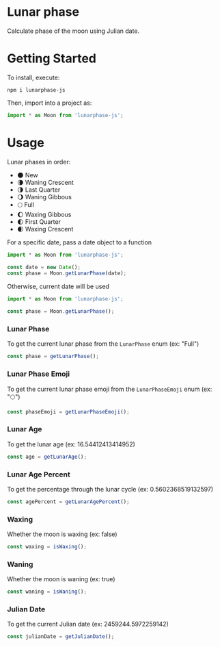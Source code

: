 # Lunar phase

Calculate phase of the moon using Julian date.


# Getting Started

To install, execute:

    npm i lunarphase-js

Then, import into a project as:

```js
import * as Moon from 'lunarphase-js';
```


# Usage

Lunar phases in order:

- 🌑 New
- 🌘 Waning Crescent
- 🌗 Last Quarter
- 🌖 Waning Gibbous
- 🌕 Full
- 🌔 Waxing Gibbous
- 🌓 First Quarter
- 🌒 Waxing Crescent

For a specific date, pass a date object to a function

```js
import * as Moon from 'lunarphase-js';

const date = new Date();
const phase = Moon.getLunarPhase(date);
```

Otherwise, current date will be used

```js
import * as Moon from 'lunarphase-js';

const phase = Moon.getLunarPhase();
```

### Lunar Phase

To get the current lunar phase from the `LunarPhase` enum (ex: "Full")

```js
const phase = getLunarPhase();
```

### Lunar Phase Emoji

To get the current lunar phase emoji from the `LunarPhaseEmoji` enum (ex: "🌕")

```js
const phaseEmoji = getLunarPhaseEmoji();
```

### Lunar Age

To get the lunar age (ex: 16.54412413414952)

```js
const age = getLunarAge();
```

### Lunar Age Percent

To get the percentage through the lunar cycle (ex: 0.5602368519132597)

```js
const agePercent = getLunarAgePercent();
```

### Waxing

Whether the moon is waxing (ex: false)

```js
const waxing = isWaxing();
```

### Waning

Whether the moon is waning (ex: true)

```js
const waning = isWaning();
```

### Julian Date

To get the current Julian date (ex: 2459244.5972259142)

```js
const julianDate = getJulianDate();
```
